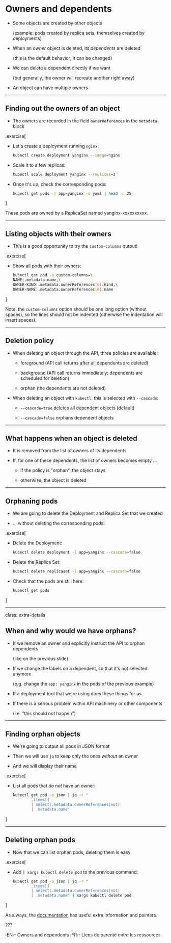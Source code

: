 # Owners and dependents

- Some objects are created by other objects

  (example: pods created by replica sets, themselves created by deployments)

- When an *owner* object is deleted, its *dependents* are deleted

  (this is the default behavior; it can be changed)

- We can delete a dependent directly if we want

  (but generally, the owner will recreate another right away)

- An object can have multiple owners

---

## Finding out the owners of an object

- The owners are recorded in the field `ownerReferences` in the `metadata` block

.exercise[

- Let's create a deployment running `nginx`:
  ```bash
  kubectl create deployment yanginx --image=nginx
  ```

- Scale it to a few replicas:
  ```bash
  kubectl scale deployment yanginx --replicas=3
  ```

- Once it's up, check the corresponding pods:
  ```bash
  kubectl get pods -l app=yanginx -o yaml | head -n 25
  ```

]

These pods are owned by a ReplicaSet named yanginx-xxxxxxxxxx.

---

## Listing objects with their owners

- This is a good opportunity to try the `custom-columns` output!

.exercise[

- Show all pods with their owners:
  ```bash
  kubectl get pod -o custom-columns=\
  NAME:.metadata.name,\
  OWNER-KIND:.metadata.ownerReferences[0].kind,\
  OWNER-NAME:.metadata.ownerReferences[0].name
  ```

]

Note: the `custom-columns` option should be one long option (without spaces),
so the lines should not be indented (otherwise the indentation will insert spaces).

---

## Deletion policy

- When deleting an object through the API, three policies are available:

  - foreground (API call returns after all dependents are deleted)

  - background (API call returns immediately; dependents are scheduled for deletion)

  - orphan (the dependents are not deleted)

- When deleting an object with `kubectl`, this is selected with `--cascade`:

  - `--cascade=true` deletes all dependent objects (default)

  - `--cascade=false` orphans dependent objects

---

## What happens when an object is deleted

- It is removed from the list of owners of its dependents

- If, for one of these dependents, the list of owners becomes empty ...

  - if the policy is "orphan", the object stays

  - otherwise, the object is deleted

---

## Orphaning pods

- We are going to delete the Deployment and Replica Set that we created

- ... without deleting the corresponding pods!

.exercise[

- Delete the Deployment:
  ```bash
  kubectl delete deployment -l app=yanginx --cascade=false
  ```

- Delete the Replica Set:
  ```bash
  kubectl delete replicaset -l app=yanginx --cascade=false
  ```

- Check that the pods are still here:
  ```bash
  kubectl get pods
  ```

]

---

class: extra-details

## When and why would we have orphans?

- If we remove an owner and explicitly instruct the API to orphan dependents

  (like on the previous slide)

- If we change the labels on a dependent, so that it's not selected anymore

  (e.g. change the `app: yanginx` in the pods of the previous example)

- If a deployment tool that we're using does these things for us

- If there is a serious problem within API machinery or other components

  (i.e. "this should not happen")

---

## Finding orphan objects

- We're going to output all pods in JSON format

- Then we will use `jq` to keep only the ones *without* an owner

- And we will display their name

.exercise[

- List all pods that *do not* have an owner:
  ```bash
  kubectl get pod -o json | jq -r "
          .items[]
          | select(.metadata.ownerReferences|not)
          | .metadata.name"
  ```

]

---

## Deleting orphan pods

- Now that we can list orphan pods, deleting them is easy

.exercise[

- Add `| xargs kubectl delete pod` to the previous command:
  ```bash
  kubectl get pod -o json | jq -r "
          .items[]
          | select(.metadata.ownerReferences|not)
          | .metadata.name" | xargs kubectl delete pod
  ```

]

As always, the [documentation](https://kubernetes.io/docs/concepts/workloads/controllers/garbage-collection/) has useful extra information and pointers.

???

:EN:- Owners and dependents
:FR:- Liens de parenté entre les ressources
